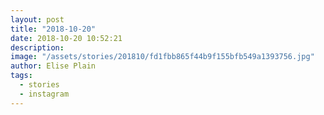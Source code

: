 ```yaml
---
layout: post
title: "2018-10-20"
date: 2018-10-20 10:52:21
description: 
image: "/assets/stories/201810/fd1fbb865f44b9f155bfb549a1393756.jpg"
author: Elise Plain
tags: 
  - stories
  - instagram
---
```



<p></p>
